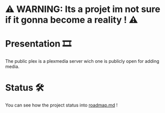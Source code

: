 # ⚠️ WARNING: Its a projet im not sure if it gonna become a reality ! ⚠️

# Presentation 🎞️

The public plex is a plexmedia server wich one is publicly open for adding media.

# Status 🛠️

You can see how the project status into [roadmap.md](https://github.com/RaphCorp/ThePublicPlex/blob/main/roadmap.md) !
